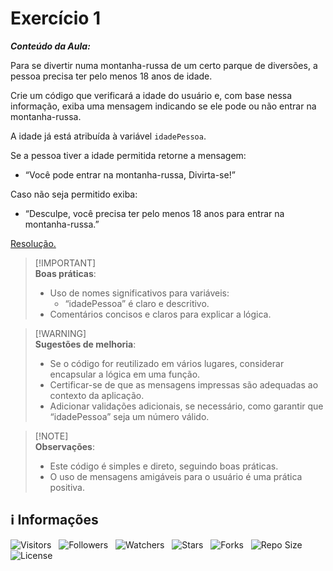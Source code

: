 <!-- Título -->
# Exercício 1

***Conteúdo da Aula:***

Para se divertir numa montanha-russa de um certo parque de diversões, a pessoa precisa ter pelo menos 18 anos de idade.

Crie um código que verificará a idade do usuário e, com base nessa informação, exiba uma mensagem indicando se ele pode ou não entrar na montanha-russa.

A idade já está atribuída à variável `idadePessoa`.

Se a pessoa tiver a idade permitida retorne a mensagem:

* “Você pode entrar na montanha-russa, Divirta-se!”

Caso não seja permitido exiba:

* “Desculpe, você precisa ter pelo menos 18 anos para entrar na montanha-russa.”

[Resolução.](main.ts)

> [!IMPORTANT]\
> **Boas práticas**:
>
> * Uso de nomes significativos para variáveis:
>   * “idadePessoa” é claro e descritivo.
> * Comentários concisos e claros para explicar a lógica.

> [!WARNING]\
> **Sugestões de melhoria**:
>
> * Se o código for reutilizado em vários lugares, considerar encapsular a lógica em uma função.
> * Certificar-se de que as mensagens impressas são adequadas ao contexto da aplicação.
> * Adicionar validações adicionais, se necessário, como garantir que “idadePessoa” seja um número válido.

> [!NOTE]\
> **Observações**:
>
> * Este código é simples e direto, seguindo boas práticas.
> * O uso de mensagens amigáveis para o usuário é uma prática positiva.

<!-- Informações -->
## &#8505; Informações

![Visitors](https://api.visitorbadge.io/api/visitors?path=Devsgeeknerd%2Fcla-exe-1-exe-usa-est-dec-log-par-pro-exe-pra-est-dec-bas&label=Visitantes&labelColor=%23700070&labelStyle=none&countColor=%23000fff&style=plastic&color=%23ffffff "Total de Visitantes")
&nbsp;
![Followers](https://img.shields.io/github/followers/Devsgeeknerd?style=p&label=Seguidores&labelColor=800080&color=000fff "Total de Seguidores")
&nbsp;
![Watchers](https://img.shields.io/github/watchers/Devsgeeknerd/cla-exe-1-exe-usa-est-dec-log-par-pro-exe-pra-est-dec-bas?style=p&label=Observadores&labelColor=800080&color=000fff "Total de Observadores")
&nbsp;
![Stars](https://img.shields.io/github/stars/Devsgeeknerd/cla-exe-1-exe-usa-est-dec-log-par-pro-exe-pra-est-dec-bas?style=p&label=Estrelas&labelColor=800080&color=000fff "Total de Estrelas")
&nbsp;
![Forks](https://img.shields.io/github/forks/Devsgeeknerd/cla-exe-1-exe-usa-est-dec-log-par-pro-exe-pra-est-dec-bas?style=p&label=Bifurcações&labelColor=800080&color=000fff "Total de Bifurcações")
&nbsp;
![Repo Size](https://img.shields.io/github/repo-size/Devsgeeknerd/cla-exe-1-exe-usa-est-dec-log-par-pro-exe-pra-est-dec-bas?style=p&label=Tamanho&labelColor=800080&color=000fff "Tamanho do Repositório")
&nbsp;
![License](https://img.shields.io/github/license/Devsgeeknerd/cla-exe-1-exe-usa-est-dec-log-par-pro-exe-pra-est-dec-bas?style=p&label=Licença&labelColor=800080&color=000fff "Licença do Repositório")
